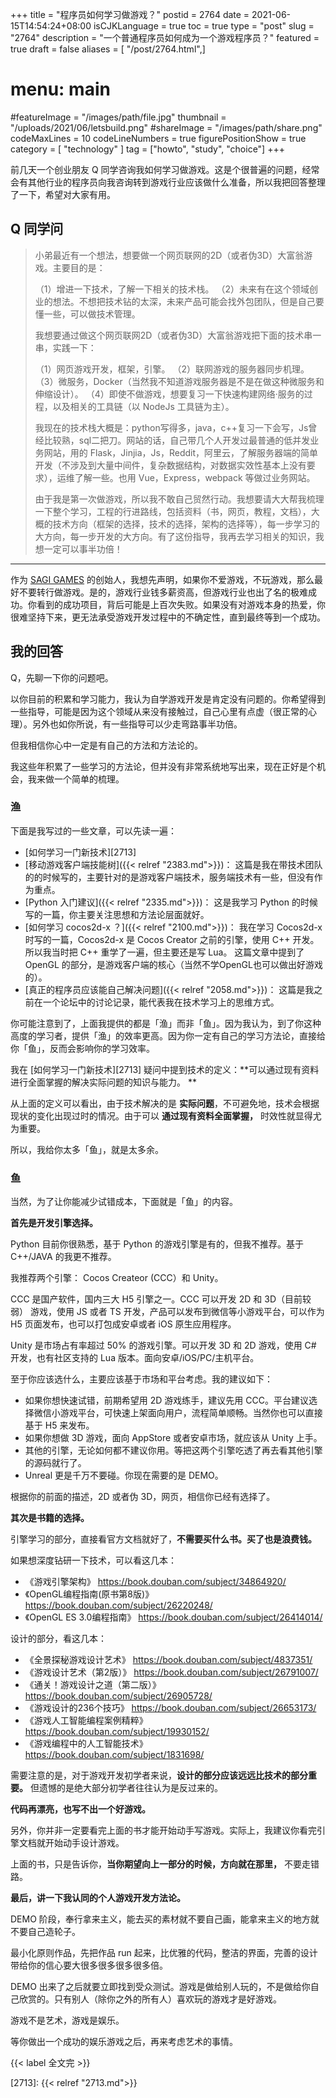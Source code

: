 +++
title = "程序员如何学习做游戏？"
postid = 2764
date = 2021-06-15T14:54:24+08:00
isCJKLanguage = true
toc = true
type = "post"
slug = "2764"
description = "一个普通程序员如何成为一个游戏程序员？"
featured = true
draft = false
aliases = [ "/post/2764.html",]
# menu: main
#featureImage = "/images/path/file.jpg"
thumbnail = "/uploads/2021/06/letsbuild.png"
#shareImage = "/images/path/share.png"
codeMaxLines = 10
codeLineNumbers = true
figurePositionShow = true
category = [ "technology" ]
tag = ["howto", "study", "choice"]
+++

前几天一个创业朋友 Q 同学咨询我如何学习做游戏。这是个很普遍的问题，经常会有其他行业的程序员向我咨询转到游戏行业应该做什么准备，所以我把回答整理了一下，希望对大家有用。

## Q 同学问

> 小弟最近有一个想法，想要做一个网页联网的2D（或者伪3D）大富翁游戏。主要目的是：
> 
> （1）增进一下技术，了解一下相关的技术栈。
> （2）未来有在这个领域创业的想法。不想把技术钻的太深，未来产品可能会找外包团队，但是自己要懂一些，可以做技术管理。
> 
> 我想要通过做这个网页联网2D（或者伪3D）大富翁游戏把下面的技术串一串，实践一下：
> 
> （1）网页游戏开发，框架，引擎。
> （2）联网游戏的服务器同步机理。
> （3）微服务，Docker（当然我不知道游戏服务器是不是在做这种微服务和伸缩设计）。
> （4）即使不做游戏，想要复习一下快速构建网络·服务的过程，以及相关的工具链（以 NodeJs 工具链为主）。
> 
> 我现在的技术栈大概是：python写得多，java，c++复习一下会写，Js曾经比较熟，sql二把刀。网站的话，自己带几个人开发过最普通的低并发业务网站，用的 Flask，Jinjia，Js，Reddit，阿里云，了解服务器端的简单开发（不涉及到大量中间件，复杂数据结构，对数据实效性基本上没有要求），运维了解一些。也用 Vue，Express，webpack 等做过业务网站。
> 
> 由于我是第一次做游戏，所以我不敢自己贸然行动。我想要请大大帮我梳理一下整个学习，工程的行进路线，包括资料（书，网页，教程，文档），大概的技术方向（框架的选择，技术的选择，架构的选择等），每一步学习的大方向，每一步开发的大方向。有了这份指导，我再去学习相关的知识，我想一定可以事半功倍！

----

作为 [SAGI GAMES](/tag/sagiteam/) 的创始人，我想先声明，如果你不爱游戏，不玩游戏，那么最好不要转行做游戏。是的，游戏行业钱多薪资高，但游戏行业也出了名的极难成功。你看到的成功项目，背后可能是上百次失败。如果没有对游戏本身的热爱，你很难坚持下来，更无法承受游戏开发过程中的不确定性，直到最终等到一个成功。

## 我的回答

Q，先聊一下你的问题吧。

以你目前的积累和学习能力，我认为自学游戏开发是肯定没有问题的。你希望得到一些指导，可能是因为这个领域从来没有接触过，自己心里有点虚（很正常的心理）。另外也如你所说，有一些指导可以少走弯路事半功倍。

但我相信你心中一定是有自己的方法和方法论的。

我这些年积累了一些学习的方法论，但并没有非常系统地写出来，现在正好是个机会，我来做一个简单的梳理。

### 渔

下面是我写过的一些文章，可以先读一遍：

- [如何学习一门新技术][2713]
- [移动游戏客户端技能树]({{< relref "2383.md">}})： 这篇是我在带技术团队的的时候写的，主要针对的是游戏客户端技术，服务端技术有一些，但没有作为重点。
- [Python 入门建议]({{< relref "2335.md">}})： 这是我学习 Python 的时候写的一篇，你主要关注思想和方法论层面就好。
- [如何学习 cocos2d-x ？]({{< relref "2100.md">}})： 我在学习 Cocos2d-x 时写的一篇，Cocos2d-x 是 Cocos Creator 之前的引擎，使用 C++ 开发。所以我当时把 C++ 重学了一遍，但主要还是写 Lua。 这篇文章中提到了 OpenGL 的部分，是游戏客户端的核心（当然不学OpenGL也可以做出好游戏的）。
- [真正的程序员应该能自己解决问题]({{< relref "2058.md">}})： 这篇是我之前在一个论坛中的讨论记录，能代表我在技术学习上的思维方式。

你可能注意到了，上面我提供的都是「渔」而非「鱼」。因为我认为，到了你这种高度的学习者，提供「渔」的效率更高。因为你一定有自己的学习方法论，直接给你「鱼」，反而会影响你的学习效率。

我在 [如何学习一门新技术][2713] 疑问中提到技术的定义：**可以通过现有资料进行全面掌握的解决实际问题的知识与能力。 **

从上面的定义可以看出，由于技术解决的是 **实际问题**，不可避免地，技术会根据现状的变化出现过时的情况。由于可以 **通过现有资料全面掌握，** 时效性就显得尤为重要。

所以，我给你太多「鱼」，就是太多余。

### 鱼

当然，为了让你能减少试错成本，下面就是「鱼」的内容。

**首先是开发引擎选择。**

Python 目前你很熟悉，基于 Python 的游戏引擎是有的，但我不推荐。基于 C++/JAVA 的我更不推荐。

我推荐两个引擎： Cocos Createor (CCC）和 Unity。

CCC 是国产软件，国内三大 H5 引擎之一。CCC 可以开发 2D 和 3D（目前较弱） 游戏，使用 JS 或者 TS 开发，产品可以发布到微信等小游戏平台，可以作为 H5 页面发布，也可以打包成安卓或者 iOS 原生应用程序。

Unity 是市场占有率超过 50% 的游戏引擎。可以开发 3D 和 2D 游戏，使用 C# 开发，也有社区支持的 Lua 版本。面向安卓/iOS/PC/主机平台。

至于你应该选什么，主要应该基于市场和平台考虑。我的建议如下：

- 如果你想快速试错，前期希望用 2D 游戏练手，建议先用 CCC。平台建议选择微信小游戏平台，可快速上架面向用户，流程简单顺畅。当然你也可以直接基于 H5 来发布。
- 如果你想做 3D 游戏，面向 AppStore 或者安卓市场，就应该从 Unity 上手。
- 其他的引擎，无论如何都不建议你用。等把这两个引擎吃透了再去看其他引擎的源码就行了。
- Unreal 更是千万不要碰。你现在需要的是 DEMO。

根据你的前面的描述，2D 或者伪 3D，网页，相信你已经有选择了。

**其次是书籍的选择。**

引擎学习的部分，直接看官方文档就好了，**不需要买什么书。买了也是浪费钱。**

如果想深度钻研一下技术，可以看这几本：

- 《游戏引擎架构》 https://book.douban.com/subject/34864920/
- 《OpenGL编程指南(原书第8版)》 https://book.douban.com/subject/26220248/
- 《OpenGL ES 3.0编程指南》 https://book.douban.com/subject/26414014/

设计的部分，看这几本：

- 《全景探秘游戏设计艺术》 https://book.douban.com/subject/4837351/
- 《游戏设计艺术（第2版）》 https://book.douban.com/subject/26791007/
- 《通关！游戏设计之道（第二版）》 https://book.douban.com/subject/26905728/
- 《游戏设计的236个技巧》 https://book.douban.com/subject/26653173/
- 《游戏人工智能编程案例精粹》 https://book.douban.com/subject/19930152/
- 《游戏编程中的人工智能技术》 https://book.douban.com/subject/1831698/

需要注意的是，对于游戏开发初学者来说，**设计的部分应该远远比技术的部分重要。** 但遗憾的是绝大部分初学者往往认为是反过来的。

**代码再漂亮，也写不出一个好游戏。**

另外，你并非一定要看完上面的书才能开始动手写游戏。实际上，我建议你看完引擎文档就开始动手设计游戏。

上面的书，只是告诉你，**当你期望向上一部分的时候，方向就在那里，** 不要走错路。

**最后，讲一下我认同的个人游戏开发方法论。**

DEMO 阶段，奉行拿来主义，能去买的素材就不要自己画，能拿来主义的地方就不要自己造轮子。

最小化原则作品，先把作品 run 起来，比优雅的代码，整洁的界面，完善的设计带给你的信心要大很多很多很多很多倍。

DEMO 出来了之后就要立即找到受众测试。游戏是做给别人玩的，不是做给你自己欣赏的。只有别人（除你之外的所有人）喜欢玩的游戏才是好游戏。

游戏不是艺术，游戏是娱乐。

等你做出一个成功的娱乐游戏之后，再来考虑艺术的事情。

{{< label 全文完 >}}

[2713]: {{< relref "2713.md">}}